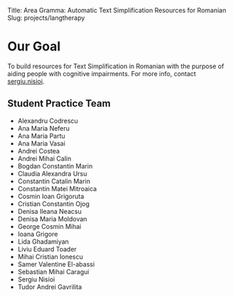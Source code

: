 Title: Area Gramma: Automatic Text Simplification Resources for Romanian
Slug: projects/langtherapy


# Our Goal
To build resources for Text Simplification in Romanian with the purpose of aiding people with cognitive impairments. For more info, contact [sergiu.nisioi](mailto:sergiu.nisioi@unibuc.ro).


## Student Practice Team
- Alexandru Codrescu
- Ana Maria Neferu
- Ana Maria Partu
- Ana Maria Vasai
- Andrei Costea
- Andrei Mihai Calin
- Bogdan Constantin Marin
- Claudia Alexandra Ursu
- Constantin Catalin Marin
- Constantin Matei Mitroaica
- Cosmin Ioan Grigoruta
- Cristian Constantin Ojog
- Denisa Ileana Neacsu
- Denisa Maria Moldovan
- George Cosmin Mihai
- Ioana Grigore
- Lida Ghadamiyan
- Liviu Eduard Toader
- Mihai Cristian Ionescu
- Samer Valentine El-abassi
- Sebastian Mihai Caragui
- Sergiu Nisioi
- Tudor Andrei Gavrilita
